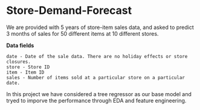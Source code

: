 # Store-Demand-Forecast

We are provided with 5 years of store-item sales data, and asked to predict 3 months of sales for 50 different items at 10 different stores.

**Data fields**

    date - Date of the sale data. There are no holiday effects or store closures.
    store - Store ID
    item - Item ID
    sales - Number of items sold at a particular store on a particular date.
    
 
In this project we have considered a tree regressor as our base model and tryed to imporve the performance through EDA and feature engineering.
